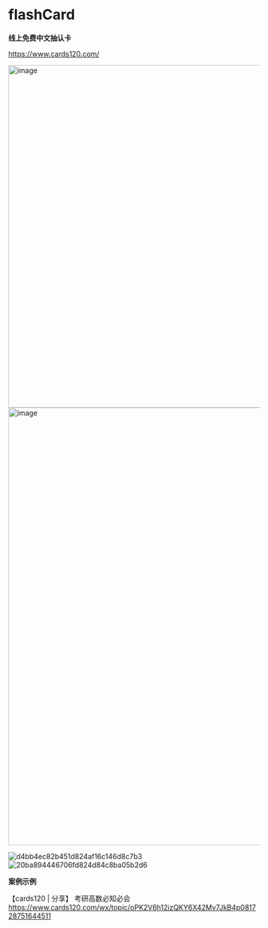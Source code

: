 # flashCard
**线上免费中文抽认卡**

https://www.cards120.com/

<img width="685" alt="image" src="https://github.com/user-attachments/assets/6a20872b-9b0f-4e85-9869-701694a2cfb1">

<img width="875" alt="image" src="https://github.com/user-attachments/assets/860b17f4-e5b5-4b7c-993b-c257ae9b32a6">


![d4bb4ec82b451d824af16c146d8c7b3](https://github.com/user-attachments/assets/160c28f9-b719-44fc-98c1-b4c85f25919a)
![20ba894446706fd824d84c8ba05b2d6](https://github.com/user-attachments/assets/a2a74f46-1d63-49cc-a864-c4476f2401ec)

**案例示例**

【cards120 | 分享】 考研高数必知必会
https://www.cards120.com/wx/topic/oPK2V6h12izQKY6X42Mv7JkB4p081728751644511
